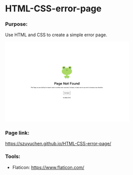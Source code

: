 # HTML-CSS-error-page

### Purpose:

Use HTML and CSS to create a simple error page.

<img src="https://github.com/szuyuchen/HTML-CSS-error-page/blob/main/sample-img.png?raw=true/" width=400>

### Page link:

https://szuyuchen.github.io/HTML-CSS-error-page/

### Tools:

- Flaticon: https://www.flaticon.com/
